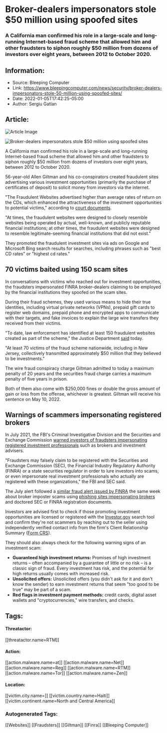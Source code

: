 # Broker-dealers impersonators stole $50 million using spoofed sites
### A California man confirmed his role in a large-scale and long-running Internet-based fraud scheme that allowed him and other fraudsters to siphon roughly $50 million from dozens of investors over eight years, between 2012 to October 2020.

## Information:
+ Source: Bleeping Computer
+ Link: https://www.bleepingcomputer.com/news/security/broker-dealers-impersonators-stole-50-million-using-spoofed-sites/
+ Date: 2022-01-05T17:42:25-05:00
+ Author: Sergiu Gatlan


## Article:
![Article Image](https://www.bleepstatic.com/content/hl-images/2021/06/08/Stock_market_broker_FINRA.jpg)

![Broker-dealers impersonators stole $50 million using spoofed sites](https://www.bleepstatic.com/content/hl-images/2021/06/08/Stock_market_broker_FINRA.jpg)


A California man confirmed his role in a large-scale and long-running Internet-based fraud scheme that allowed him and other fraudsters to siphon roughly $50 million from dozens of investors over eight years, between 2012 to October 2020.


56-year-old Allen Giltman and his co-conspirators created fraudulent sites advertising various investment opportunities (primarily the purchase of certificates of deposit) to solicit money from investors via the internet.


"The Fraudulent Websites advertised higher than average rates of return on the CDs, which enhanced the attractiveness of the investment opportunities to potential victims," according to [court documents](https://www.justice.gov/usao-nj/press-release/file/1460736/download).


"At times, the fraudulent websites were designed to closely resemble websites being operated by actual, well-known, and publicly reputable financial institutions; at other times, the fraudulent websites were designed to resemble legitimate-seeming financial institutions that did not exist."


They promoted the fraudulent investment sites via ads on Google and Microsoft Bing search results for searches, including phrases such as "best CD rates" or "highest cd rates."


70 victims baited using 150 scam sites
--------------------------------------


In conversations with victims who reached out for investment opportunities, the fraudsters impersonated FINRA broker-dealers claiming to be employed by the financial institutions they spoofed on the scam sites.


During their fraud schemes, they used various means to hide their true identities, including virtual private networks (VPNs), prepaid gift cards to register web domains, prepaid phone and encrypted apps to communicate with their targets, and fake invoices to explain the large wire transfers they received from their victims.


"To date, law enforcement has identified at least 150 fraudulent websites created as part of the scheme," the Justice Department [said](https://www.justice.gov/usao-nj/pr/california-man-admits-role-50-million-wire-and-securities-fraud-scheme) today.


"At least 70 victims of the fraud scheme nationwide, including in New Jersey, collectively transmitted approximately $50 million that they believed to be investments."


The wire fraud conspiracy charge Giltman admitted to today a maximum penalty of 20 years and the securities fraud charge carries a maximum penalty of five years in prison.


Both of them also come with $250,000 fines or double the gross amount of gain or loss from the offense, whichever is greatest. Giltman will receive his sentence on May 10, 2022.


Warnings of scammers impersonating registered brokers
-----------------------------------------------------


In July 2021, the FBI's Criminal Investigative Division and the Securities and Exchange Commission [warned investors of fraudsters impersonating registered investment professionals](https://www.bleepingcomputer.com/news/security/fbi-warns-investors-of-fraudsters-posing-as-brokers-and-advisers/) such as brokers and investment advisers.


"Fraudsters may falsely claim to be registered with the Securities and Exchange Commission (SEC), the Financial Industry Regulatory Authority (FINRA) or a state securities regulator in order to lure investors into scams, or even impersonate real investment professionals who actually are registered with these organizations," the FBI and SEC said.


The July alert followed a [similar fraud alert issued by FINRA](https://www.finra.org/investors/insights/broker-imposter-scams) the same week about broker imposter scams using [phishing sites impersonating brokers](https://www.bleepingcomputer.com/news/security/us-financial-regulator-warns-of-phishing-sites-impersonating-brokers/) and doctored SEC or FINRA registration documents.


Investors are advised first to check if those promoting investment opportunities are licensed or registered with the [Investor.gov](https://www.investor.gov/) search tool and confirm they're not scammers by reaching out to the seller using independently verified contact info from the firm's Client Relationship Summary ([Form CRS](https://www.investor.gov/introduction-investing/investing-basics/glossary/form-crs)).


They should also always check for the following warning signs of an investment scam:


* **Guaranteed high investment returns:** Promises of high investment returns – often accompanied by a guarantee of little or no risk – is a classic sign of fraud. Every investment has risk, and the potential for high returns usually comes with increased risk.
* **Unsolicited offers:** Unsolicited offers (you didn't ask for it and don't know the sender) to earn investment returns that seem "too good to be true" may be part of a scam.
* **Red flags in investment payment methods:** credit cards, digital asset wallets and "cryptocurrencies," wire transfers, and checks.





## Tags:

#### Threatactor:
[[threatactor.name=RTM]]

#### Action:
[[action.malware.name=at]] [[action.malware.name=Net]] [[action.malware.name=Reg]] [[action.malware.name=RTM]] [[action.malware.name=Tor]] [[action.malware.name=Zen]]

#### Location:
[[victim.city.name=]] [[victim.country.name=Haiti]] [[victim.continent.name=North and Central America]]

### Autogenerated Tags:
[[Websites]] [[Fraudsters]] [[Giltman]] [[Finra]] [[Bleeping Computer]]


